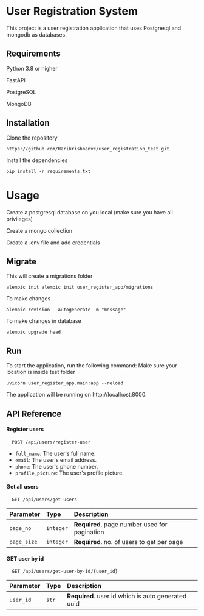 
# User Registration System

This project is a user registration application that uses Postgresql and mongodb as databases.


## Requirements

Python 3.8 or higher

FastAPI

PostgreSQL

MongoDB

## Installation

Clone the repository

```
https://github.com/Harikrishnanvc/user_registration_test.git
```
Install the dependencies
```
pip install -r requirements.txt    
```
# Usage
Create a postgresql database on you local (make sure you have all privileges)

Create a mongo collection

Create a .env file and add credentials

## Migrate
This will create a migrations folder
```
alembic init alembic init user_register_app/migrations
```

To make changes
```
alembic revision --autogenerate -m "message"
```
To make changes in database
```
alembic upgrade head

```

## Run

To start the application, run the following command:
Make sure your location is inside test folder
```
uvicorn user_register_app.main:app --reload

```
The application will be running on http://localhost:8000.
## API Reference

#### Register users

```http
  POST /api/users/register-user
```
* `full_name`: The user's full name.
* `email`: The user's email address.
* `phone`: The user's phone number.
* `profile_picture`: The user's profile picture.


#### Get all users

```http
  GET /api/users/get-users
```

| Parameter | Type     | Description                |
| :-------- | :------- | :------------------------- |
| `page_no` | `integer` | **Required**. page number used for pagination |
| `page_size` | `integer` | **Required**. no. of users to get per page|



#### GET user by id
```http
  GET /api/users/get-user-by-id/{user_id}
```

| Parameter | Type     | Description                |
| :-------- | :------- | :------------------------- |
| `user_id` | `str` | **Required**. user id which is auto generated uuid |

